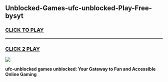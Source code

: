 
## Unblocked-Games-ufc-unblocked-Play-Free-bysyt
<h3>
<a href="https://premium76.site?title=ufc-unblocked&ref=23A">CLICK TO PLAY</a></h3>
<hr>

<h3>
<a href="https://premium76.site?title=ufc-unblocked&ref=23A">CLICK 2 PLAY</a>
  
</h3>

<a href="https://premium76.site?title=ufc-unblocked&ref=23A"><img src="https://clearcache.store/games.png"></a>


**ufc-unblocked games unblocked: Your Gateway to Fun and Accessible Online Gaming**
